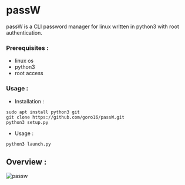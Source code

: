 # passW

passW is a CLI password manager for linux written in python3 with root authentication.

### Prerequisites :

- linux os
- python3
- root access


### Usage :

- Installation :

```
sudo apt install python3 git
git clone https://github.com/goro16/passW.git
python3 setup.py
```

- Usage :

```
python3 launch.py
```

## Overview :


![passw](https://user-images.githubusercontent.com/80624782/160697768-621648eb-5362-4094-b2e3-384bdb4e5ab8.png)
